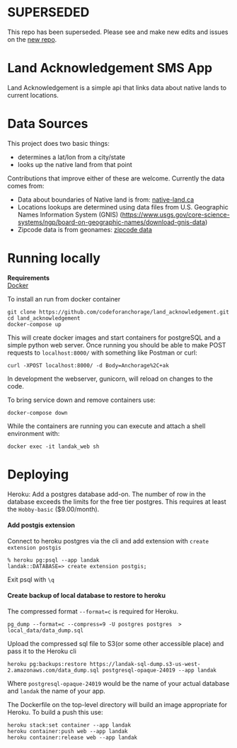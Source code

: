 # **SUPERSEDED**

This repo has been superseded. Please see and make new edits and issues on the [new repo](https://github.com/codeforanchorage/land_acknowledgement_lambda).

# Land Acknowledgement SMS App
Land Acknowledgement is a simple api that links data about native lands to current locations. 

# Data Sources
This project does two basic things:  
- determines a lat/lon from a city/state
- looks up the native land from that point

Contributions that improve either of these are welcome. Currently the data comes from:

- Data about boundaries of Native land is from: [native-land.ca](https://native-land.ca)   
- Locations lookups are determined using data files from U.S. Geographic Names Information System (GNIS) (https://www.usgs.gov/core-science-systems/ngp/board-on-geographic-names/download-gnis-data) 
- Zipcode data is from geonames: [zipcode data](http://download.geonames.org/export/zip/)

# Running locally
**Requirements**  
[Docker](https://www.docker.com/get-started)

To install an run from docker container

```
git clone https://github.com/codeforanchorage/land_acknowledgement.git  
cd land_acknowledgement  
docker-compose up
```

This will create docker images and start containers for postgreSQL and a simple python web server. Once running you should be able to make POST requests to `localhost:8000/` with something like Postman or curl:

```
curl -XPOST localhost:8000/ -d Body=Anchorage%2C+ak
```

In development the webserver, gunicorn, will reload on changes to the code. 

To bring service down and remove containers use:

```
docker-compose down
```


While the containers are running you can execute and attach a shell environment with:

```
docker exec -it landak_web sh 
```



# Deploying


Heroku:
Add a postgres database add-on. The number of row in the database exceeds the limits for the free tier postgres. This requires at least the `Hobby-basic` ($9.00/month).

#### Add postgis extension
Connect to heroku postgres via the cli and add extension with `create extension postgis`

```
% heroku pg:psql --app landak
landak::DATABASE=> create extension postgis;
```

Exit psql with `\q`

#### Create backup of local database to restore to heroku
The compressed format `--format=c` is required for Heroku.

```
pg_dump --format=c --compress=9 -U postgres postgres  > local_data/data_dump.sql
```

Upload the compressed sql file to S3(or some other accessible place) and pass it to the Heroku cli
 
 ```
 heroku pg:backups:restore https://landak-sql-dump.s3-us-west-2.amazonaws.com/data_dump.sql postgresql-opaque-24019 --app landak
 ```

Where `postgresql-opaque-24019` would be the name of your actual database and `landak` the name of your app.

The Dockerfile on the top-level directory will build an image appropriate for Heroku. To build a push this use:

```
heroku stack:set container --app landak
heroku container:push web --app landak
heroku container:release web --app landak
```

